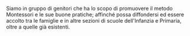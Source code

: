 
Siamo in gruppo di genitori che ha lo scopo di promuovere il metodo Montessori e le sue buone pratiche; affinché possa diffondersi ed essere accolto tra le famiglie e in altre sezioni di scuole dell'Infanzia e Primaria, oltre a quelle già esistenti.
